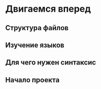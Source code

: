 # Двигаемся вперед

## Структура файлов

## Изучение языков

## Для чего нужен синтаксис

## Начало проекта
